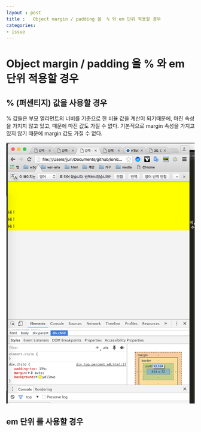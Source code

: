 ```yaml
---
layout : post
title :   Object margin / padding 을  % 와 em 단위 적용할 경우 
categories: 
- issue
---
```



# Object margin / padding 을  % 와 em 단위 적용할 경우 

## % (퍼센티지) 값을 사용할 경우

% 값들은 부모 엘리먼트의 너비를 기준으로 한 비율 값을 계산이 되기때문에, 마진 속성을 가지지 않고 있고, 때문에 마진 값도 가질 수 없다.
기본적으로 margin 속성을 가지고 있지 않기 때문에 margin 값도 가질 수 없다.

<img src="/img/ex_per_01.png" >


## em 단위 를 사용할 경우
